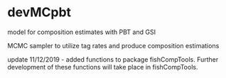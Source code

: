 # devMCpbt
model for composition estimates with PBT and GSI

MCMC sampler to utilize tag rates and produce composition estimations

update 11/12/2019 - added functions to package fishCompTools. Further development of these functions will take place in fishCompTools.